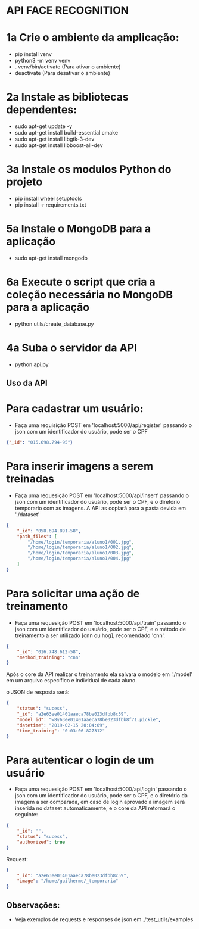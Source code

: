 # API FACE RECOGNITION

# 1a Crie o ambiente da amplicação:

* pip install venv
* python3 -m venv venv
* . venv/bin/activate (Para ativar o ambiente)
* deactivate (Para desativar o ambiente)


# 2a Instale as bibliotecas dependentes:

* sudo apt-get update -y
* sudo apt-get install build-essential cmake
* sudo apt-get install libgtk-3-dev
* sudo apt-get install libboost-all-dev


# 3a Instale os modulos Python do projeto

* pip install wheel setuptools
* pip install -r requirements.txt


# 5a Instale o MongoDB para a aplicação

* sudo apt-get install mongodb


# 6a Execute o script que cria a coleção necessária no MongoDB para a aplicação

* python utils/create_database.py


# 4a Suba o servidor da API

* python api.py


## Uso da API

# Para cadastrar um usuário:

* Faça uma requisição POST em 'localhost:5000/api/register' passando o json com um identificador do usuário, pode ser o CPF

```json
{"_id": "015.698.794-95"}
```

# Para inserir imagens a serem treinadas 

* Faça uma requesição POST em 'localhost:5000/api/insert' passando o json com um identificador do usuário, pode ser o CPF, e o diretório temporario com as imagens. A API as copiará para a pasta devida em './dataset'

```json
{
    "_id": "058.694.891-58",
    "path_files": [
        "/home/login/temporaria/aluno1/001.jpg",
        "/home/login/temporaria/aluno1/002.jpg",
        "/home/login/temporaria/aluno1/003.jpg",
        "/home/login/temporaria/aluno1/004.jpg"
    ]
}
```

# Para solicitar uma ação de treinamento

* Faça uma requesição POST em 'localhost:5000/api/train' passando o json com um identificador do usuário, pode ser o CPF, e o método de treinamento a ser utilizado [cnn ou hog], recomendado 'cnn'.

```json
{
    "_id": "016.748.612-58",
    "method_training": "cnn"
}
```

Após o core da API realizar o treinamento ela salvará o modelo em './model' em um arquivo específico e individual de cada aluno.

o JSON  de resposta será:
```json
{
    "status": "sucess",
    "_id": "a2e63ee01401aaeca78be023dfbb8c59",
    "model_id": "w8y63ee01401aaeca78be023dfbb8f71.pickle",
    "datetime": "2019-02-15 20:04:09",
    "time_training": "0:03:06.827312"
}
```

# Para autenticar o login de um usuário

* Faça uma requesição POST em 'localhost:5000/api/login' passando o json com um identificador do usuário, pode ser o CPF, e o diretório da imagem a ser comparada, em caso de login aprovado a imagem será inserida no dataset automaticamente, e o core da API retornará o seguinte:

```json
{
    "_id": "",
    "status": "sucess",
    "authorized": true
}
```

Request:
```json
{
    "_id": "a2e63ee01401aaeca78be023dfbb8c59",
    "image": "/home/guilherme/_temporaria"
}
```

## Observações:

* Veja exemplos de requests e responses de json em ./test_utils/examples